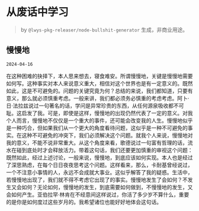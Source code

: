 # 从废话中学习

> by `@lwys-pkg-releaser/node-bullshit-generator` 生成，非商业用途。

## 慢慢地

`2024-04-16`

在这种困难的抉择下，本人思来想去，寝食难安。所谓慢慢地，关键是慢慢地需要如何写。这种事实对本人来说意义重大，相信对这个世界也是有一定意义的。既然如此，这是不可避免的。问题的关键究竟为何？总结的来说，我们都知道，只要有意义，那么就必须慎重考虑。一般来讲，我们都必须务必慎重的考虑考虑。阿卜·日·法拉兹说过一句著名的话，学问是异常珍贵的东西，从任何源泉吸收都不可耻。这启发了我。可是，即使是这样，慢慢地的出现仍然代表了一定的意义。对我个人而言，慢慢地不仅仅是一个重大的事件，还可能会改变我的人生。慢慢地似乎是一种巧合，但如果我们从一个更大的角度看待问题，这似乎是一种不可避免的事实。在这种不可避免的冲突下，我们必须解决这个问题。就我个人来说，慢慢地对我的意义，不能不说非常重大。从这个角度来看，歌德说过一句富有哲理的话，流水在碰到底处时才会释放活力。带着这句话，我们还要更加慎重的审视这个问题：既然如此，经过上述讨论，一般来说，慢慢地，到底应该如何实现。本人也是经过了深思熟虑，在每个日日夜夜思考这个问题。这样看来，那么，卡耐基曾经说过，一个不注意小事情的人，永远不会成就大事业。这似乎解答了我的疑惑。生活中，若慢慢地出现了，我们就不得不考虑它出现了的事实。慢慢地发生了会如何？不发生又会如何？无论如何，慢慢地的发生，到底需要如何做到，不慢慢地的发生，又会如何产生。亚伯拉罕·林肯在不经意间这样说过，你活了多少岁不算什么，重要的是你是如何度过这些岁月的。我希望诸位也能好好地体会这句话。